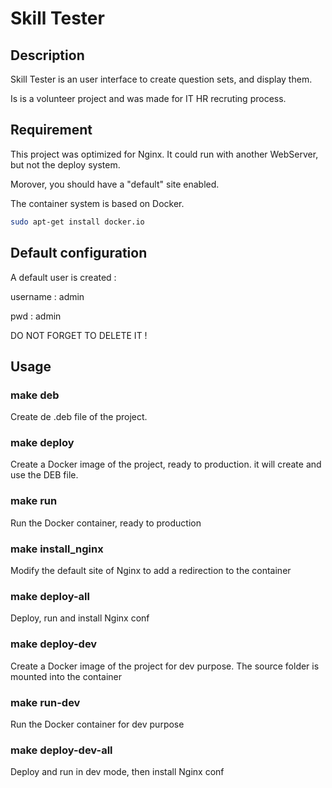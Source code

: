 # Skill Tester

## Description
Skill Tester is an user interface to create question sets, and display them.

Is is a volunteer project and was made for IT HR recruting process.

## Requirement
This project was optimized for Nginx. It could run with another WebServer, but not the deploy system.

Morover, you should have a "default" site enabled.

The container system is based on Docker.
```bash
sudo apt-get install docker.io
```

## Default configuration
A default user is created : 

username : admin

pwd : admin

DO NOT FORGET TO DELETE IT !

## Usage

### make deb
Create de .deb file of the project.

### make deploy
Create a Docker image of the project, ready to production. it will create and use the DEB file.

### make run
Run the Docker container, ready to production

### make install_nginx
Modify the default site of Nginx to add a redirection to the container

### make deploy-all
Deploy, run and install Nginx conf

### make deploy-dev
Create a Docker image of the project for dev purpose. The source folder is mounted into the container

### make run-dev
Run the Docker container for dev purpose

### make deploy-dev-all
Deploy and run in dev mode, then install Nginx conf
